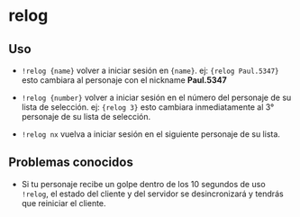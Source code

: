 relog
===
## Uso
- `!relog {name}` volver a iniciar sesión en `{name}`. ej: `{relog Paul.5347}` esto cambiara al personaje con el nickname **Paul.5347**

- `!relog {number}` volver a iniciar sesión en el número del personaje de su lista de selección. ej: `{relog 3}` esto cambiara inmediatamente al 3° personaje de su lista de selección.

- `!relog nx` vuelva a iniciar sesión en el siguiente personaje de su lista.

## Problemas conocidos
- Si tu personaje recibe un golpe dentro de los 10 segundos de uso `!relog`, el estado del cliente y del servidor se desincronizará y tendrás que reiniciar el cliente.